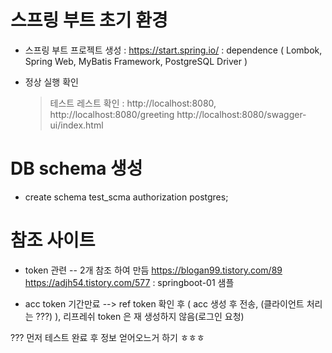 # 스프링 부트 초기 환경

- 스프링 부트 프로젝트 생성 : https://start.spring.io/
  : dependence ( Lombok, Spring Web, MyBatis Framework, PostgreSQL Driver )

- 정상 실행 확인
  > 테스트 레스트 확인 : http://localhost:8080, http://localhost:8080/greeting
  > http://localhost:8080/swagger-ui/index.html



# DB schema 생성
-  create schema test_scma authorization postgres;


# 참조 사이트

- token 관련
 -- 2개 참조 하여 만듬 
  https://blogan99.tistory.com/89
  https://adjh54.tistory.com/577 : springboot-01 샘플 


- acc token 기간만료 --> ref token 확인 후 ( acc 생성 후 전송, (클라이언트 처리는 ???) ), 리프레쉬 token 은 재 생성하지 않음(로그인 요청)

??? 먼저 테스트 완료 후 정보 얻어오느거 하기 ㅎㅎㅎ
